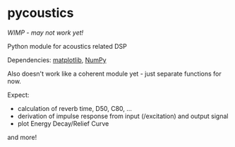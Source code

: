 # pycoustics
*WIMP - may not work yet!*

Python module for acoustics related DSP

Dependencies: [matplotlib](http://matplotlib.org), [NumPy](http://www.numpy.org)

Also doesn't work like a coherent module yet - just separate functions for now. 

Expect:
- calculation of reverb time, D50, C80, ...
- derivation of impulse response from input (/excitation) and output signal
- plot Energy Decay/Relief Curve

and more!
